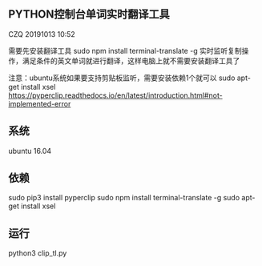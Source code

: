 ## PYTHON控制台单词实时翻译工具

CZQ 20191013 10:52

需要先安装翻译工具 sudo npm install terminal-translate -g
实时监听复制操作，满足条件的英文单词就进行翻译，这样电脑上就不需要安装翻译工具了

注意：ubuntu系统如果要支持剪贴板监听，需要安装依赖1个就可以 sudo apt-get install xsel
https://pyperclip.readthedocs.io/en/latest/introduction.html#not-implemented-error


## 系统
ubuntu 16.04

## 依赖
sudo pip3 install pyperclip
sudo npm install terminal-translate -g
sudo apt-get install xsel

## 运行
python3 clip_tl.py
